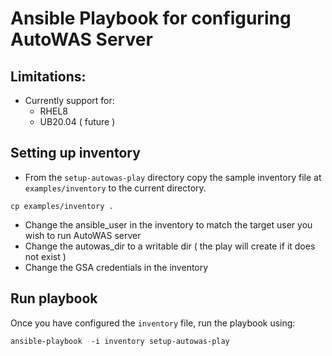 # Ansible Playbook for configuring AutoWAS Server

## Limitations:

- Currently support for:
  - RHEL8
  - UB20.04 ( future )


## Setting up inventory

- From the `setup-autowas-play` directory copy the sample inventory file at `examples/inventory` to the  current directory.

```
cp examples/inventory .
```
- Change the ansible_user in the inventory to match the target user you wish to run AutoWAS server
- Change the autowas_dir to a writable dir ( the play will create if it does not exist )
- Change the GSA credentials in the inventory 

## Run playbook


Once you have configured the `inventory` file, run the playbook using:

```
ansible-playbook  -i inventory setup-autowas-play
```

